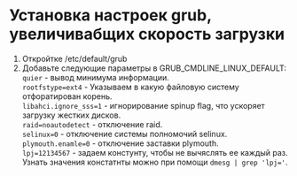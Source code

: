 # Установка настроек grub, увеличивабщих скорость загрузки  

1. Откройтке /etc/default/grub  
2. Добавьте следующие параметры в GRUB_CMDLINE_LINUX_DEFAULT:  
`quier` - вывод минимума информации.  
`rootfstype=ext4` - Указываем в какую файловую систему отфоратирован корень.  
`libahci.ignore_sss=1` - игнорирование spinup flag, что ускоряет загрузку жестких дисков.  
`raid=noautodetect` - отключение raid.  
`selinux=0` - отключение системы полномочий selinux.  
`plymouth.enamle=0` - отключение заставки plymouth.  
`lpj=12134567` - задаем констунту, чтобы не вычяслять ее каждый раз.
Узнать значения констатнты можно при помощи `dmesg | grep 'lpj='`.
